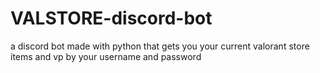 # VALSTORE-discord-bot
a discord bot made with python that gets you your current valorant store items and vp by your username and password   
